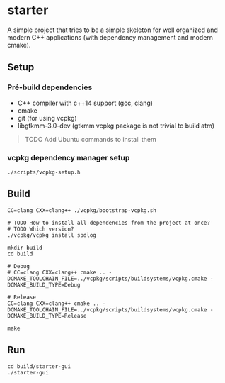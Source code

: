 # starter

A simple project that tries to be a simple skeleton for well organized and modern C++ applications (with dependency management and modern cmake).

## Setup

### Pré-build dependencies

- C++ compiler with c++14 support (gcc, clang)
- cmake
- git (for using vcpkg)
- libgtkmm-3.0-dev (gtkmm vcpkg package is not trivial to build atm)

> TODO Add Ubuntu commands to install them

### vcpkg dependency manager setup

```
./scripts/vcpkg-setup.h
```

## Build

```
CC=clang CXX=clang++ ./vcpkg/bootstrap-vcpkg.sh

# TODO How to install all dependencies from the project at once?
# TODO Which version?
./vcpkg/vcpkg install spdlog 

mkdir build
cd build

# Debug
# CC=clang CXX=clang++ cmake .. -DCMAKE_TOOLCHAIN_FILE=../vcpkg/scripts/buildsystems/vcpkg.cmake -DCMAKE_BUILD_TYPE=Debug

# Release
CC=clang CXX=clang++ cmake .. -DCMAKE_TOOLCHAIN_FILE=../vcpkg/scripts/buildsystems/vcpkg.cmake -DCMAKE_BUILD_TYPE=Release

make
```

## Run

```
cd build/starter-gui
./starter-gui
```
